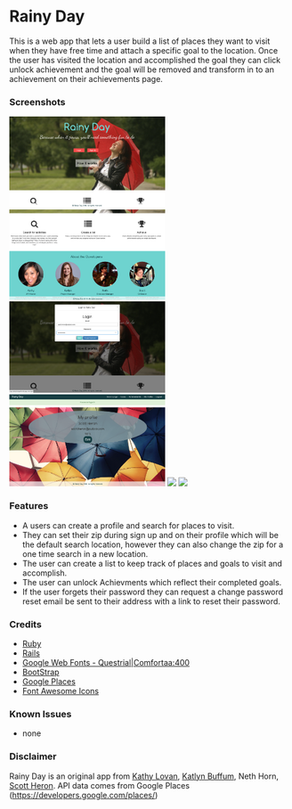 # Rainy Day
This is a web app that lets a user build a list of places they want to visit when they have free time and attach a specific goal to the location. Once the user has visited the location and accomplished the goal they can click unlock achievement and the goal will be removed and transform in to an achievement on their achievements page. 

### Screenshots
<img src="./screenshots/1.png" width="280">
<img src="./screenshots/2.png" width="280">
<img src="./screenshots/3.png" width="280">
<img src="./screenshots/4.png" width="280">
<img src="./screenshots/5.png" width="280">
<img src="./screenshots/6.png" width="280">

### Features
* A users can create a profile and search for places to visit.
* They can set their zip during sign up and on their profile which will be the default search location, however they can also change the zip for a one time search in a new location.
* The user can create a list to keep track of places and goals to visit and accomplish.
* The user can unlock Achievments which reflect their completed goals.
* If the user forgets their password they can request a change password reset email be sent to their address with a link to reset their password. 

### Credits
* [Ruby](https://www.ruby-lang.org/en/)
* [Rails](http://rubyonrails.org/)
* [Google Web Fonts - Questrial|Comfortaa:400](http://google.com/fonts)
* [BootStrap](https://netdna.bootstrapcdn.com)
* [Google Places](https://developers.google.com/places/)
* [Font Awesome Icons](https://fortawesome.github.io/Font-Awesome/icons/)

### Known Issues
* none

### Disclaimer
Rainy Day is an original app from [Kathy Lovan](https://github.com/katiosity), [Katlyn Buffum](https://github.com/k-buffum), Neth Horn, [Scott Heron](https://github.com/scottheron/). API data comes from Google Places (https://developers.google.com/places/)
